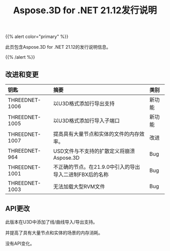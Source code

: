 ﻿---
title: Aspose.3D for .NET 21.12发行说明
type: docs
weight: 1
url: /zh/net/aspose-3d-for-net-21-12-release-notes/
---
{{% alert color="primary" %}}

此页包含Aspose.3D for .NET 21.12的发行说明信息。

{{% /alert %}}
## **改进和变更**

|**钥匙**|**摘要**|**类别**|
|:- |:- |:- |
|THREEDNET-1006 |以U3D格式添加行导出支持|新功能|
|THREEDNET-1005 |以U3D格式添加行导入子端口|新功能|
|THREEDNET-1007 |提高具有大量节点和实体的文件的内存效率。|改进|
|THREEDNET-964  |USD文件与不支持的扩散定义将崩溃Aspose.3D|Bug|
|THREEDNET-1001 |不正确的节点。在21.9.0中引入的导出导入二进制FBX后的名称|Bug|
|THREEDNET-1003 |无法加载大型RVM文件|Bug|



## API更改 ##

此版本在U3D中添加了线/曲线导入/导出支持。

并提高了具有大量节点和实体的场景的内存消耗。

没有API变化。